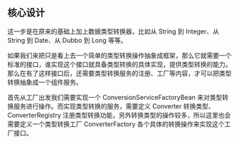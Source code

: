 ## 核心设计

这一步是在原来的基础上加上数据类型转换器，比如从 String 到 Integer、从 String 到 Date、从 Dubbo 到 Long 等等。

如果我们来把只是看上去一个简单的类型转换操作抽象成框架，那么它就需要一个标准的接口，谁实现这个接口就具备类型转换的具体实现，提供类型转换的能力。那么在有了这样接口后，还需要类型转换服务的注册、工厂等内容，才可以把类型转换抽象成一个组件服务。

首先从工厂出发我们需要实现一个 ConversionServiceFactoryBean 来对类型转换服务进行操作。而实现类型转换的服务，需要定义 Converter 转换类型、ConverterRegistry 注册类型转换功能，另外转换类型的操作较多，所以这里也会需要定义一个类型转换工厂 ConverterFactory 各个具体的转换操作来实现这个工厂接口。